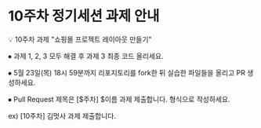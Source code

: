 # 10주차 정기세션 과제 안내

💡 10주차 과제 "쇼핑몰 프로젝트 레이아웃 만들기"

⦁ 과제 1, 2, 3 모두 해결 후 과제 3 최종 코드 올리세요.

⦁ 5월 23일(목) 18시 59분까지 리포지토리를 fork한 뒤 실습한 파일들을 올리고 PR 생성하세요.

⦁ Pull Request 제목은 [$주차] $이름 과제 제출합니다. 형식으로 작성하세요.

ex) [10주차] 김멋사 과제 제출합니다.
